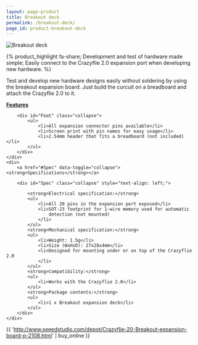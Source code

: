 ```yaml
---
layout: page-product
title: Breakout deck
permalink: /breakout-deck/
page_id: product-breakout-deck
---
```


<img class="pp-main-image-narrow"
     src="/images/breakout-deck.jpg"
     alt="Breakout deck"/>
     
{% product_highlight 
fa-share; 
Development and test of hardware made simple; 
Easily connect to the Crazyflie 2.0 expansion port when developing new hardware. 
%}

Test and develop new hardware designs easily without soldering by using
the breakout expansion board. Just build the curcuit on a breadboard
and attach the Crazyflie 2.0 to it.

<div class="pp-specs">
    <div>
        <a href="#Feat" data-toggle="collapse"><strong>Features</strong></a>

        <div id="Feat" class="collapse">
            <ul>
                <li>All expansion connector pins available</li>
                <li>Screen print with pin names for easy usage</li>
                <li>2.54mm header that fits a breadboard (not included)</li>
            </ul>
        </div>
    </div>
    <div>
        <a href="#Spec" data-toggle="collapse"><strong>Specifications</strong></a>

        <div id="Spec" class="collapse" style="text-align: left;">

            <strong>Electrical specification:</strong>
            <ul>
                <li>All 20 pins in the expansion port exposed</li>
                <li>SOT-23 footprint for 1-wire memory used for automatic
                    detection (not mounted)
                </li>
            </ul>
            <strong>Mechanical specification:</strong>
            <ul>
                <li>Weight: 1.5g</li>
                <li>Size (WxHxD): 27x28x4mm</li>
                <li>Designed for mounting under or on top of the Crazyflie 2.0
                </li>
            </ul>
            <strong>Compatibility:</strong>
            <ul>
                <li>Works with the Crazyflie 2.0</li>
            </ul>
            <strong>Package contents:</strong>
            <ul>
                <li>1 x Breakout expansion deck</li>
            </ul>
        </div>
    </div>
</div>

{{ 'http://www.seeedstudio.com/depot/Crazyflie-20-Breakout-expansion-board-p-2108.html' | buy_online }}
